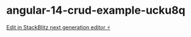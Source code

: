 # angular-14-crud-example-ucku8q

[Edit in StackBlitz next generation editor ⚡️](https://stackblitz.com/~/github.com/savake/angular-14-crud-example-ucku8q)